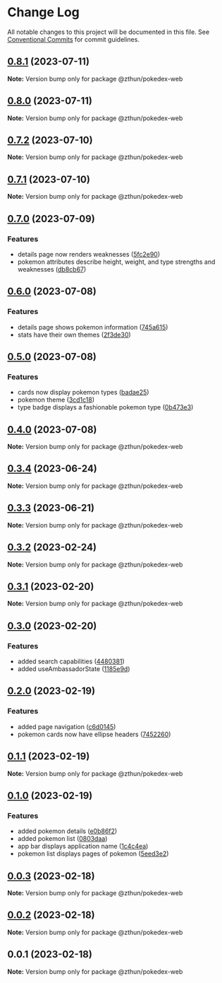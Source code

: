 # Change Log

All notable changes to this project will be documented in this file.
See [Conventional Commits](https://conventionalcommits.org) for commit guidelines.

## [0.8.1](https://github.com/zthun/pokedexii/compare/v0.8.0...v0.8.1) (2023-07-11)

**Note:** Version bump only for package @zthun/pokedex-web





## [0.8.0](https://github.com/zthun/pokedexii/compare/v0.7.2...v0.8.0) (2023-07-11)

**Note:** Version bump only for package @zthun/pokedex-web





## [0.7.2](https://github.com/zthun/pokedexii/compare/v0.7.1...v0.7.2) (2023-07-10)

**Note:** Version bump only for package @zthun/pokedex-web





## [0.7.1](https://github.com/zthun/pokedexii/compare/v0.7.0...v0.7.1) (2023-07-10)

**Note:** Version bump only for package @zthun/pokedex-web





## [0.7.0](https://github.com/zthun/pokedexii/compare/v0.6.0...v0.7.0) (2023-07-09)


### Features

* details page now renders weaknesses ([5fc2e90](https://github.com/zthun/pokedexii/commit/5fc2e90f25c9dcf6fc107ba75bd8c1ce72ba496a))
* pokemon attributes describe height, weight, and type strengths and weaknesses ([db8cb67](https://github.com/zthun/pokedexii/commit/db8cb67ee5d65aa134be1a762bb0c643440e9b23))



## [0.6.0](https://github.com/zthun/pokedexii/compare/v0.5.0...v0.6.0) (2023-07-08)


### Features

* details page shows pokemon information ([745a615](https://github.com/zthun/pokedexii/commit/745a615834d2b0896374dd345aae508d7a40f063))
* stats have their own themes ([2f3de30](https://github.com/zthun/pokedexii/commit/2f3de30fdc906a49d04af9d8f7945fe2db4dc7c6))



## [0.5.0](https://github.com/zthun/pokedexii/compare/v0.4.0...v0.5.0) (2023-07-08)


### Features

* cards now display pokemon types ([badae25](https://github.com/zthun/pokedexii/commit/badae25aaaa2b6cd17c4b8341ff080dca31f77a6))
* pokemon theme ([3cd1c18](https://github.com/zthun/pokedexii/commit/3cd1c18e8ad7afe90b647f55de6fcdd15dcc3027))
* type badge displays a fashionable pokemon type ([0b473e3](https://github.com/zthun/pokedexii/commit/0b473e3e25aeca8b79ca059c65ad4c6122c36102))



## [0.4.0](https://github.com/zthun/pokedexii/compare/v0.3.4...v0.4.0) (2023-07-08)

**Note:** Version bump only for package @zthun/pokedex-web





## [0.3.4](https://github.com/zthun/pokedexii/compare/v0.3.3...v0.3.4) (2023-06-24)

**Note:** Version bump only for package @zthun/pokedex-web





## [0.3.3](https://github.com/zthun/pokedexii/compare/v0.3.2...v0.3.3) (2023-06-21)

**Note:** Version bump only for package @zthun/pokedex-web





## [0.3.2](https://github.com/zthun/pokedexii/compare/v0.3.1...v0.3.2) (2023-02-24)

**Note:** Version bump only for package @zthun/pokedex-web





## [0.3.1](https://github.com/zthun/pokedexii/compare/v0.3.0...v0.3.1) (2023-02-20)

**Note:** Version bump only for package @zthun/pokedex-web





## [0.3.0](https://github.com/zthun/pokedexii/compare/v0.2.0...v0.3.0) (2023-02-20)


### Features

* added search capabilities ([4480381](https://github.com/zthun/pokedexii/commit/448038156c982c4a9d891281079d9506ddd1b0de))
* added useAmbassadorState ([1185e9d](https://github.com/zthun/pokedexii/commit/1185e9d9b61d2f87b61a2fb9e9ad9478cf07a3ec))



## [0.2.0](https://github.com/zthun/pokedexii/compare/v0.1.1...v0.2.0) (2023-02-19)


### Features

* added page navigation ([c6d0145](https://github.com/zthun/pokedexii/commit/c6d0145e0e4173161a4a26412dfda60e1e707e5b))
* pokemon cards now have ellipse headers ([7452260](https://github.com/zthun/pokedexii/commit/745226046e08cd0c86d45e98fce7bc926aa4e64c))



## [0.1.1](https://github.com/zthun/pokedexii/compare/v0.1.0...v0.1.1) (2023-02-19)

**Note:** Version bump only for package @zthun/pokedex-web





## [0.1.0](https://github.com/zthun/pokedexii/compare/v0.0.3...v0.1.0) (2023-02-19)


### Features

* added pokemon details ([e0b86f2](https://github.com/zthun/pokedexii/commit/e0b86f20b51c55d8b83e47207168ce201950ac49))
* added pokemon list ([0803daa](https://github.com/zthun/pokedexii/commit/0803daad2e7ed091639547c52793b34777d615a1))
* app bar displays application name ([1c4c4ea](https://github.com/zthun/pokedexii/commit/1c4c4ea0ee289c94d89ebf5d2111c966a6c3af0c))
* pokemon list displays pages of pokemon ([5eed3e2](https://github.com/zthun/pokedexii/commit/5eed3e2d33ab8df4514c6ca00164377079c48c04))



## [0.0.3](https://github.com/zthun/pokedexii/compare/v0.0.2...v0.0.3) (2023-02-18)

**Note:** Version bump only for package @zthun/pokedex-web





## [0.0.2](https://github.com/zthun/pokedexii/compare/v0.0.1...v0.0.2) (2023-02-18)

**Note:** Version bump only for package @zthun/pokedex-web





## 0.0.1 (2023-02-18)

**Note:** Version bump only for package @zthun/pokedex-web
